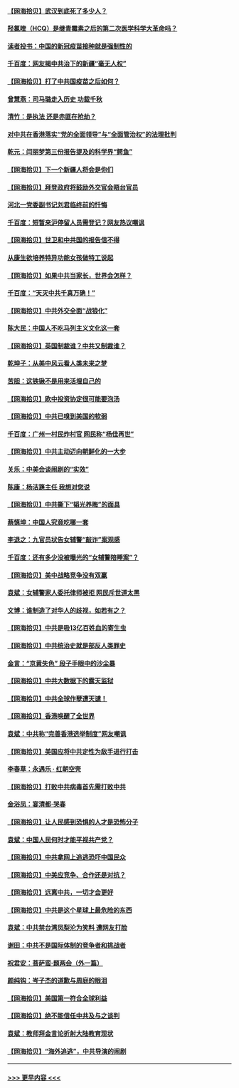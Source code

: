 #### [【网海拾贝】武汉到底死了多少人？](../pages/nsc993/n12863707.md?t=04072002) 
#### [羟氯喹（HCQ）是继青霉素之后的第二次医学科学大革命吗？](../pages/nsc993/n12638564.md?t=04072002) 
#### [读者投书：中国的新冠疫苗接种就是强制性的](../pages/nsc993/n12859932.md?t=04072002) 
#### [千百度：网友揭中共治下的新疆“毫无人权”](../pages/nsc993/n12858385.md?t=04072002) 
#### [【网海拾贝】打了中共国疫苗之后如何？](../pages/nsc993/n12857866.md?t=04072002) 
#### [曾慧燕：司马璐走入历史 功载千秋](../pages/nsc993/n12856996.md?t=04072002) 
#### [清竹：是执法 还是赤匪在抢劫？](../pages/nsc993/n12856952.md?t=04072002) 
#### [对中共在香港落实“党的全面领导”与“全面管治权”的法理批判](../pages/nsc993/n12856929.md?t=04072002) 
#### [乾元：闫丽梦第三份报告提及的科学界“鳄鱼”](../pages/nsc993/n12855985.md?t=04072002) 
#### [【网海拾贝】下一个新疆人将会是你们](../pages/nsc993/n12855864.md?t=04072002) 
#### [【网海拾贝】拜登政府将鼓励外交官会晤台官员](../pages/nsc993/n12853615.md?t=04072002) 
#### [河北一党委副书记刘君临终前的忏悔](../pages/nsc993/n12849420.md?t=04072002) 
#### [千百度：短暂来沪停留人员需登记？网友热议嘲讽](../pages/nsc993/n12853497.md?t=04072002) 
#### [【网海拾贝】世卫和中共国的报告信不得](../pages/nsc993/n12850902.md?t=04072002) 
#### [从康生欲培养特异功能女孩做特工说起](../pages/nsc993/n12849289.md?t=04072002) 
#### [【网海拾贝】如果中共当家长，世界会怎样？](../pages/nsc993/n12848436.md?t=04072002) 
#### [千百度：“天灭中共千真万确！”](../pages/nsc993/n12845659.md?t=04072002) 
#### [【网海拾贝】中共外交全面“战狼化”](../pages/nsc993/n12845607.md?t=04072002) 
#### [陈大民：中国人不吃马列主义文化这一套](../pages/nsc993/n12842496.md?t=04072002) 
#### [【网海拾贝】英国制裁谁？中共又制裁谁？](../pages/nsc993/n12840909.md?t=04072002) 
#### [乾坤子：从美中风云看人类未来之梦](../pages/nsc993/n12840590.md?t=04072002) 
#### [苦胆：这铁锹不是用来活埋自己的](../pages/nsc993/n12839512.md?t=04072002) 
#### [【网海拾贝】欧中投资协定很可能要泡汤](../pages/nsc993/n12835122.md?t=04072002) 
#### [【网海拾贝】中共已嗅到美国的软弱](../pages/nsc993/n12832411.md?t=04072002) 
#### [千百度：广州一村民炸村官 网民称“杨佳再世”](../pages/nsc993/n12832380.md?t=04072002) 
#### [【网海拾贝】中共主动迈向朝鲜化的一大步](../pages/nsc993/n12829887.md?t=04072002) 
#### [关乐：中美会谈闹剧的“实效”](../pages/nsc993/n12826698.md?t=04072002) 
#### [陈康：杨洁篪主任  我想对您说](../pages/nsc993/n12826609.md?t=04072002) 
#### [【网海拾贝】中共撕下“韬光养晦”的面具](../pages/nsc993/n12826459.md?t=04072002) 
#### [蔡慎坤：中国人究竟吃哪一套](../pages/nsc993/n12826010.md?t=04072002) 
#### [李退之：九官员状告女辅警“敲诈”案观感](../pages/nsc993/n12823984.md?t=04072002) 
#### [千百度：还有多少没被曝光的“女辅警陪睡案”？](../pages/nsc993/n12822136.md?t=04072002) 
#### [【网海拾贝】美中战略竞争没有双赢](../pages/nsc993/n12822105.md?t=04072002) 
#### [袁斌：女辅警家人委托律师被拒 网民斥世道太黑](../pages/nsc993/n12822004.md?t=04072002) 
#### [文博：谁制造了对华人的歧视，如若有之？](../pages/nsc993/n12821635.md?t=04072002) 
#### [【网海拾贝】中共是吸13亿百姓血的寄生虫](../pages/nsc993/n12819191.md?t=04072002) 
#### [【网海拾贝】中共统治史就是部反人类罪史](../pages/nsc993/n12816738.md?t=04072002) 
#### [金言：“京黄失色” 段子手眼中的沙尘暴](../pages/nsc993/n12815700.md?t=04072002) 
#### [【网海拾贝】中共大数据下的露天监狱](../pages/nsc993/n12811075.md?t=04072002) 
#### [【网海拾贝】中共全球作孽遭天谴！](../pages/nsc993/n12810258.md?t=04072002) 
#### [【网海拾贝】香港唤醒了全世界](../pages/nsc993/n12809100.md?t=04072002) 
#### [袁斌：中共称“完善香港选举制度”网友嘲讽](../pages/nsc993/n12808994.md?t=04072002) 
#### [【网海拾贝】美国应将中共定性为敌手进行打击](../pages/nsc993/n12806870.md?t=04072002) 
#### [李春草：永遇乐 · 红朝空壳](../pages/nsc993/n12805365.md?t=04072002) 
#### [【网海拾贝】打败中共病毒首先需打败中共](../pages/nsc993/n12803930.md?t=04072002) 
#### [金浴凤：宴清都‧哭春](../pages/nsc993/n12801601.md?t=04072002) 
#### [【网海拾贝】让人民感到恐惧的人才是恐怖分子](../pages/nsc993/n12799347.md?t=04072002) 
#### [袁斌：中国人民何时才能平视共产党？](../pages/nsc993/n12799306.md?t=04072002) 
#### [【网海拾贝】中共拿网上追逃恐吓中国民众](../pages/nsc993/n12796905.md?t=04072002) 
#### [【网海拾贝】中美应竞争、合作还是对抗？](../pages/nsc993/n12794675.md?t=04072002) 
#### [【网海拾贝】远离中共，一切才会更好](../pages/nsc993/n12793572.md?t=04072002) 
#### [【网海拾贝】中共是这个星球上最危险的东西](../pages/nsc993/n12791400.md?t=04072002) 
#### [袁斌：中共禁台湾凤梨沦为笑料 遭网友打脸](../pages/nsc993/n12791335.md?t=04072002) 
#### [谢田：中共不是国际体制的竞争者和挑战者](../pages/nsc993/n12791212.md?t=04072002) 
#### [祝君安：菩萨蛮·题两会（外一篇）](../pages/nsc993/n12786801.md?t=04072002) 
#### [颜纯钩：岑子杰的道歉与周庭的眼泪](../pages/nsc993/n12786775.md?t=04072002) 
#### [【网海拾贝】美国第一符合全球利益](../pages/nsc993/n12786666.md?t=04072002) 
#### [【网海拾贝】绝不能信任中共及与之谈判](../pages/nsc993/n12784266.md?t=04072002) 
#### [袁斌：教师拜金言论折射大陆教育现状](../pages/nsc993/n12783868.md?t=04072002) 
#### [【网海拾贝】“海外追逃”，中共导演的闹剧](../pages/nsc993/n12781638.md?t=04072002) 

----
#### [ >>> 更早内容 <<< ](../indexes/nsc993-earlier.md)

